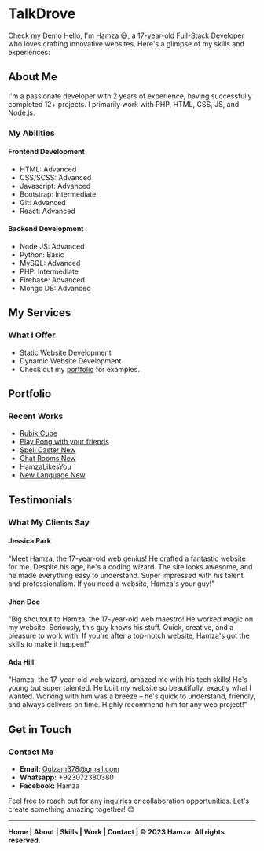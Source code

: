# TalkDrove

Check my  [Demo](https://hamza-one.vercel.app/)
Hello, I'm Hamza 😃, a 17-year-old Full-Stack Developer who loves crafting innovative websites. Here's a glimpse of my skills and experiences:

## About Me

I'm a passionate developer with 2 years of experience, having successfully completed 12+ projects. I primarily work with PHP, HTML, CSS, JS, and Node.js.

### My Abilities

#### Frontend Development
- HTML: Advanced
- CSS/SCSS: Advanced
- Javascript: Advanced
- Bootstrap: Intermediate
- Git: Advanced
- React: Advanced

#### Backend Development
- Node JS: Advanced
- Python: Basic
- MySQL: Advanced
- PHP: Intermediate
- Firebase: Advanced
- Mongo DB: Advanced

## My Services

### What I Offer

- Static Website Development
- Dynamic Website Development
- Check out my [portfolio](#portfolio) for examples.

## Portfolio

### Recent Works

- [Rubik Cube](#)
- [Play Pong with your friends](#)
- [Spell Caster New](#)
- [Chat Rooms New](#)
- [HamzaLikesYou](#)
- [New Language New](#)

## Testimonials

### What My Clients Say

#### Jessica Park

"Meet Hamza, the 17-year-old web genius! He crafted a fantastic website for me. Despite his age, he's a coding wizard. The site looks awesome, and he made everything easy to understand. Super impressed with his talent and professionalism. If you need a website, Hamza's your guy!"

#### Jhon Doe

"Big shoutout to Hamza, the 17-year-old web maestro! He worked magic on my website. Seriously, this guy knows his stuff. Quick, creative, and a pleasure to work with. If you're after a top-notch website, Hamza's got the skills to make it happen!"

#### Ada Hill

"Hamza, the 17-year-old web wizard, amazed me with his tech skills! He's young but super talented. He built my website so beautifully, exactly what I wanted. Working with him was a breeze – he's quick to understand, friendly, and always delivers on time. Highly recommend him for any web project!"

## Get in Touch

### Contact Me

- **Email:** Qulzam378@gmail.com
- **Whatsapp:** +923072380380
- **Facebook:** Hamza

Feel free to reach out for any inquiries or collaboration opportunities. Let's create something amazing together! 😊

---

**Home | About | Skills | Work | Contact | © 2023 Hamza. All rights reserved.**
